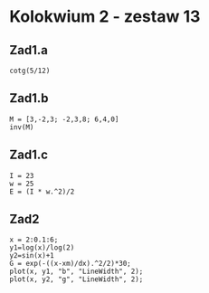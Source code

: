 # Kolokwium 2 - zestaw 13
## Zad1.a
```
cotg(5/12)
```
## Zad1.b
```
M = [3,-2,3; -2,3,8; 6,4,0]
inv(M)
```
## Zad1.c
```
I = 23
w = 25
E = (I * w.^2)/2
```
## Zad2
```
x = 2:0.1:6;
y1=log(x)/log(2)
y2=sin(x)+1
G = exp(-((x-xm)/dx).^2/2)*30;
plot(x, y1, "b", "LineWidth", 2);
plot(x, y2, "g", "LineWidth", 2);
```
